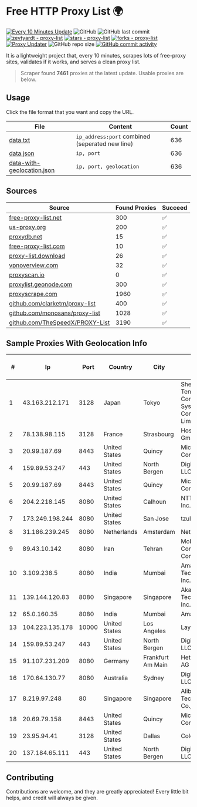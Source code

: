 
# Free HTTP Proxy List 🌍

[![Every 10 Minutes Update](https://github.com/mertguvencli/http-proxy-list/actions/workflows/main.yml/badge.svg?branch=main)](https://github.com/mertguvencli/http-proxy-list/actions/workflows/main.yml)
![GitHub](https://img.shields.io/github/license/mertguvencli/http-proxy-list)
![GitHub last commit](https://img.shields.io/github/last-commit/mertguvencli/http-proxy-list)
[![zevtyardt - proxy-list](https://img.shields.io/static/v1?label=zevtyardt&message=proxy-list&color=blue&logo=github)](https://github.com/zevtyardt/proxy-list "Go to GitHub repo")
[![stars - proxy-list](https://img.shields.io/github/stars/zevtyardt/proxy-list?style=social)](https://github.com/zevtyardt/proxy-list)
[![forks - proxy-list](https://img.shields.io/github/forks/zevtyardt/proxy-list?style=social)](https://github.com/zevtyardt/proxy-list)
[![Proxy Updater](https://github.com/zevtyardt/proxy-list/workflows/Proxy%20Updater/badge.svg)](https://github.com/zevtyardt/proxy-list/actions?query=workflow:"Proxy+Updater")
![GitHub repo size](https://img.shields.io/github/repo-size/zevtyardt/proxy-list)
[![GitHub commit activity](https://img.shields.io/github/commit-activity/m/zevtyardt/proxy-list?logo=commits)](https://github.com/zevtyardt/proxy-list/commits/main)

It is a lightweight project that, every 10 minutes, scrapes lots of free-proxy sites, validates if it works, and serves a clean proxy list.

> Scraper found **7461** proxies at the latest update. Usable proxies are below.

## Usage

Click the file format that you want and copy the URL.

|File|Content|Count|
|----|-------|-----|
|[data.txt](https://raw.githubusercontent.com/mertguvencli/http-proxy-list/main/proxy-list/data.txt)|`ip_address:port` combined (seperated new line)|636|
|[data.json](https://raw.githubusercontent.com/mertguvencli/http-proxy-list/main/proxy-list/data.json)|`ip, port`|636|
|[data-with-geolocation.json](https://raw.githubusercontent.com/mertguvencli/http-proxy-list/main/proxy-list/data-with-geolocation.json)|`ip, port, geolocation`|636|

## Sources

|Source|Found Proxies|Succeed|
|------|-------------|-------|
|[free-proxy-list.net](https://free-proxy-list.net)|300|✅|
|[us-proxy.org](https://www.us-proxy.org)|200|✅|
|[proxydb.net](http://proxydb.net)|15|✅|
|[free-proxy-list.com](https://free-proxy-list.com/?page=&port=&type%5B%5D=http&type%5B%5D=https&up_time=0&search=Search)|10|✅|
|[proxy-list.download](https://www.proxy-list.download/HTTP)|26|✅|
|[vpnoverview.com](https://vpnoverview.com/privacy/anonymous-browsing/free-proxy-servers)|32|✅|
|[proxyscan.io](https://www.proxyscan.io)|0|✅|
|[proxylist.geonode.com](https://proxylist.geonode.com/api/proxy-list?limit=300&page=1&sort_by=lastChecked&sort_type=desc&protocols=http,https)|300|✅|
|[proxyscrape.com](https://api.proxyscrape.com/v2/?request=displayproxies&protocol=http&timeout=10000&country=all&ssl=all&anonymity=all)|1960|✅|
|[github.com/clarketm/proxy-list](https://raw.githubusercontent.com/clarketm/proxy-list/master/proxy-list-raw.txt)|400|✅|
|[github.com/monosans/proxy-list](https://raw.githubusercontent.com/monosans/proxy-list/main/proxies/http.txt)|1028|✅|
|[github.com/TheSpeedX/PROXY-List](https://raw.githubusercontent.com/TheSpeedX/PROXY-List/master/http.txt)|3190|✅|


## Sample Proxies With Geolocation Info

|#|Ip|Port|Country|City|Internet Service Provider|
|-|--|----|-------|----|-------------------------|
|1|43.163.212.171|3128|Japan|Tokyo|Shenzhen Tencent Computer Systems Company Limited|
|2|78.138.98.115|3128|France|Strasbourg|Host Europe GmbH|
|3|20.99.187.69|8443|United States|Quincy|Microsoft Corporation|
|4|159.89.53.247|443|United States|North Bergen|DigitalOcean, LLC|
|5|20.99.187.69|8443|United States|Quincy|Microsoft Corporation|
|6|204.2.218.145|8080|United States|Calhoun|NTT America, Inc.|
|7|173.249.198.244|8080|United States|San Jose|tzulo, inc.|
|8|31.186.239.245|8080|Netherlands|Amsterdam|NetSkope Inc|
|9|89.43.10.142|8080|Iran|Tehran|Mobin Net Communication Company|
|10|3.109.238.5|8080|India|Mumbai|Amazon Technologies Inc.|
|11|139.144.120.83|8080|Singapore|Singapore|Akamai Technologies, Inc.|
|12|65.0.160.35|8080|India|Mumbai|Amazon.com|
|13|104.223.135.178|10000|United States|Los Angeles|LayerHost|
|14|159.89.53.247|443|United States|North Bergen|DigitalOcean, LLC|
|15|91.107.231.209|8080|Germany|Frankfurt Am Main|Hetzner Online AG|
|16|170.64.130.77|8080|Australia|Sydney|DigitalOcean, LLC|
|17|8.219.97.248|80|Singapore|Singapore|Alibaba (US) Technology Co., Ltd.|
|18|20.69.79.158|8443|United States|Quincy|Microsoft Corporation|
|19|23.95.94.41|3128|United States|Dallas|ColoCrossing|
|20|137.184.65.111|443|United States|North Bergen|DigitalOcean, LLC|



## Contributing

Contributions are welcome, and they are greatly appreciated! Every
little bit helps, and credit will always be given.

